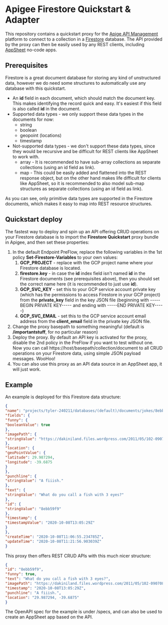 # Apigee Firestore Quickstart & Adapter
This repository contains a quickstart proxy for the [Apige API Management](cloud.google.com/apigee) platform to connect to a collection in a [Firestore](cloud.google.com/firestore) database.  The API provided by the proxy can then be easily used by any REST clients, including [AppSheet](cloud.google.com/appsheet) no-code apps.

## Prerequisites
Firestore is a great document database for storing any kind of unstructured data, however we do need some structures to automatically use any database with this quickstart.
* An **id** field in each document, which should match the document key.  This makes identifying the record quick and easy.  It's easiest if this field is also called **id** in the document.
* Supported data types - we only support these data types in the documents for now:
    * string
    * boolean
    * geopoint (locations)
    * timestamp
* Not-supported data types - we don't support these data types, since they would be recursive and be difficult for REST clients like AppSheet to work with.
    * array - It is recommended to have sub-array collections as separate collections (using an id field as link).
    * map - This could be easily added and flattened into the REST response object, but on the other hand makes life difficult for clients like AppSheet, so it is recommended to also model sub-map structures as separate collections (using an id field as link).

As you can see, only primitive data types are supported in the Firestore documents, which makes it easy to map into REST resource structures.

## Quickstart deploy
The fastest way to deploy and spin up an API offering CRUD operations on your Firestore database is to import the **Firestore Quickstart** proxy bundle in Apigee, and then set these properties:

1. In the default Endpoint PreFlow, replace the following variables in the 1st policy **Set-Firestore-Variables** to your own values:
    1. **GCP_PROJECT** - replace with the GCP project name where your Firestore database is located.
    2. **firestore.key** -  in case the **id** index field isn't named **id** in the Firestore documents (see prerequisites above), then you should set the correct name here (it is recommended to just use **id**).
    3. **GCP_SVC_KEY** - set this to your GCP service account private key (which has the permissions to access Firestore in your GCP project) from the **private_key** field in the key JSON file (beginning with -----BEGIN PRIVATE KEY----- and ending with -----END PRIVATE KEY-----)
    4. **GCP_SVC_EMAIL** - set this to the GCP service account email address from the **client_email** field in the private key JSON file.
2. Change the proxy basepath to something meaningful (default is **/importantstuff**, for no particular reason)
3. Deploy the proxy.  By default an API key is activated for the proxy, disable the 2nd policy in the PreFlow if you want to test without one.  Now you can call https://host/basepath/collection/document to all CRUD operations on your Firestore data, using simple JSON payload messages.  WooHoo!
4. You can also use this proxy as an API data source in an AppSheet app, it will just work.

## Example
An example is deployed for this Firestore data structure:
```json
{
"name": "projects/tyler-240211/databases/(default)/documents/jokes/8ebb59f9",
"fields": {
"funny": {
"booleanValue": true
},
"imagePath": {
"stringValue": "https://dakiniland.files.wordpress.com/2011/05/102-0907085235-simpsons-mutant-fish-blinky.jpg"
},
"location": {
"geoPointValue": {
"latitude": 29.987294,
"longitude": -39.6875
}
},
"punchline": {
"stringValue": "A fiiish."
},
"text": {
"stringValue": "What do you call a fish with 3 eyes?"
},
"id": {
"stringValue": "8ebb59f9"
},
"timestamp": {
"timestampValue": "2020-10-08T13:05:29Z"
}
},
"createTime": "2020-10-08T11:06:55.234785Z",
"updateTime": "2020-10-08T11:21:56.903039Z"
}
```
This proxy then offers REST CRUD APIs with this much nicer structure:
```json
{
"id": "8ebb59f9",
"funny": true,
"text": "What do you call a fish with 3 eyes?",
"imagePath": "https://dakiniland.files.wordpress.com/2011/05/102-0907085235-simpsons-mutant-fish-blinky.jpg",
"timestamp": "2020-10-08T13:05:29Z",
"punchline": "A fiiish.",
"location": "29.987294, -39.6875"
}
```
The OpenAPI spec for the example is under /specs, and can also be used to create an AppSheet app based on the API.